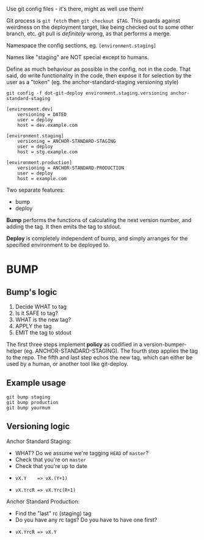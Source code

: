 Use git config files - it's there, might as well use them!

Git process is `git fetch` then `git checkout $TAG`. This guards against weirdness on the deployment target, like being checked out to some other branch, etc. git pull is *definitely* wrong, as that performs a merge.

Namespace the config sections, eg. `[environment.staging]`

Names like "staging" are NOT special except to humans.

Define as much behaviour as possible in the config, not in the code. That said, do write functionality in the code, then expose it for selection by the user as a "token" (eg. the anchor-standard-staging versioning style)

`git config -f dot-git-deploy environment.staging.versioning anchor-standard-staging`

```
[environment.dev]
	versioning = DATED
	user = deploy
	host = dev.example.com

[environment.staging]
	versioning = ANCHOR-STANDARD-STAGING
	user = deploy
	host = stg.example.com

[environment.production]
	versioning = ANCHOR-STANDARD-PRODUCTION
	user = deploy
	host = example.com
```

Two separate features:

* bump
* deploy

**Bump** performs the functions of calculating the next version number, and adding the tag. It then emits the tag to stdout.

**Deploy** is completely independent of bump, and simply arranges for the specified environment to be deployed to.


BUMP
====

Bump's logic
------------

1. Decide WHAT to tag
2. Is it SAFE to tag?
3. WHAT is the new tag?
4. APPLY the tag
5. EMIT the tag to stdout

The first three steps implement **policy** as codified in a version-bumper-helper (eg. ANCHOR-STANDARD-STAGING).
The fourth step applies the tag to the repo.
The fifth and last step echos the new tag, which can either be used by a human, or another tool like git-deploy.


Example usage
-------------

```
git bump staging
git bump production
git bump yourmum
```

Versioning logic
----------------

Anchor Standard Staging:

* WHAT? Do we assume we're tagging `HEAD` of `master`?
* Check that you're on `master`
* Check that you're up to date
*     vX.Y    => vX.(Y+1)
*     vX.YrcR => vX.Yrc(R+1)

Anchor Standard Production:

* Find the "last" rc (staging) tag
* Do you have any rc tags? Do you have to have one first?
*     vX.YrcR => vX.Y

